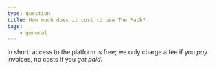 ```yaml
---
type: question
title: How much does it cost to use The Pack?
tags:
    - general
---
```


In short: access to the platform is free; we only charge a fee if you _pay_ invoices, no costs if you _get paid_.